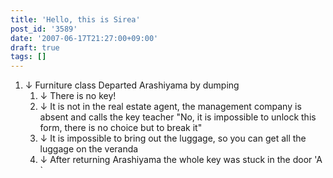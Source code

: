 ```yaml
---
title: 'Hello, this is Sirea'
post_id: '3589'
date: '2007-06-17T21:27:00+09:00'
draft: true
tags: []
---
```


1.  ↓ Furniture class Departed Arashiyama by dumping
    1.  ↓ There is no key!
    2.  ↓ It is not in the real estate agent, the management company is absent and calls the key teacher "No, it is impossible to unlock this form, there is no choice but to break it"
    3.  ↓ It is impossible to bring out the luggage, so you can get all the luggage on the veranda
    4.  ↓ After returning Arashiyama the whole key was stuck in the door 'A `
